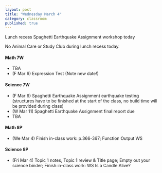 ```yaml
---
layout: post
title: "Wednesday March 4"
category: classroom
published: true
---
```

<div class="alert alert-info" role="alert">
<p>Lunch recess Spaghetti Earthquake Assignment workshop today</p>
</div>

<div class="alert alert-danger" role="alert">
<p>No Animal Care or Study Club during lunch recess today.</p>
</div>

#### Math 7W
* TBA
* (F Mar 6) Expression Test (Note new date!)

#### Science 7W
* (F Mar 6) Spaghetti Earthquake Assignment earthquake testing (structures have to be finished at the start of the class, no build time will be provided during class)
* (W Mar 11) Spaghetti Earthquake Assignment final report due
* TBA

#### Math 8P
* (We Mar 4) Finish in-class work: p.366-367; Function Output WS

#### Science 8P
* (Fri Mar 4) Topic 1 notes, Topic 1 review & Title page; Empty out your science binder; Finish in-class work: WS Is a Candle Alive?
